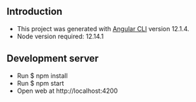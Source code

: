 ## Introduction

- This project was generated with [Angular CLI](https://github.com/angular/angular-cli) version 12.1.4.
- Node version required: 12.14.1

## Development server

- Run $ npm install
- Run $ npm start
- Open web at http://localhost:4200

